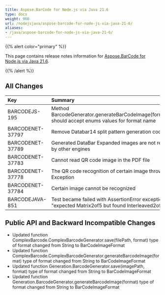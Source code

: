```yaml
---
title: Aspose.BarCode for Node.js via Java 21.6
type: docs
weight: 960
url: /nodejsjava/aspose-barcode-for-node-js-via-java-21-6/
aliases:
- /java/aspose-barcode-for-node-js-via-java-21-6/
---
```


{{% alert color="primary" %}} 

This page contains release notes information for [Aspose.BarCode for Node.js via Java 21.6](https://downloads.aspose.com/barcode/nodejs/new-releases/aspose.barcode-for-node.js-via-java-21.6/).

{{% /alert %}} 
## **All Changes**

|**Key**|**Summary**|**Category**|
| :- | :- | :- |
|BARCODEJS-195|Method BarcodeGenerator.generateBarCodeImage(format_name) should accept enums values for format name|Enhancement|
|BARCODENET-37797|Remove Databar14 split pattern generation code|Enhancement|
|BARCODENET-37789|Generated DataBar Expanded images are not recognized by other engines|Bug|
|BARCODENET-37783|Cannot read QR code image in the PDF file|Bug|
|BARCODENET-37778|The QR code recognition of certain image throws Exception|Bug|
|BARCODENET-37784|Certain image cannot be recognized|Bug|
|BARCODEJAVA-851|Test became failed with AssertionError exception : "expected Matrix2of5 but found Interleaved2of5"|Bug|

## **Public API and Backward Incompatible Changes**
- Updated function ComplexBarcode.ComplexBarcodeGenerator.save(filePath, format)
  type of format changed from String to BarCodeImageFormat
- Updated function ComplexBarcode.ComplexBarcodeGenerator.generateBarcodeImage(format)
  type of format changed from String to BarCodeImageFormat
- Updated function Generation.BarcodeGenerator.save(imagePath, format)
  type of format changed from String to BarCodeImageFormat
- Updated function Generation.BarcodeGenerator.generateBarcodeImage(format)
  type of format changed from String to BarCodeImageFormat
